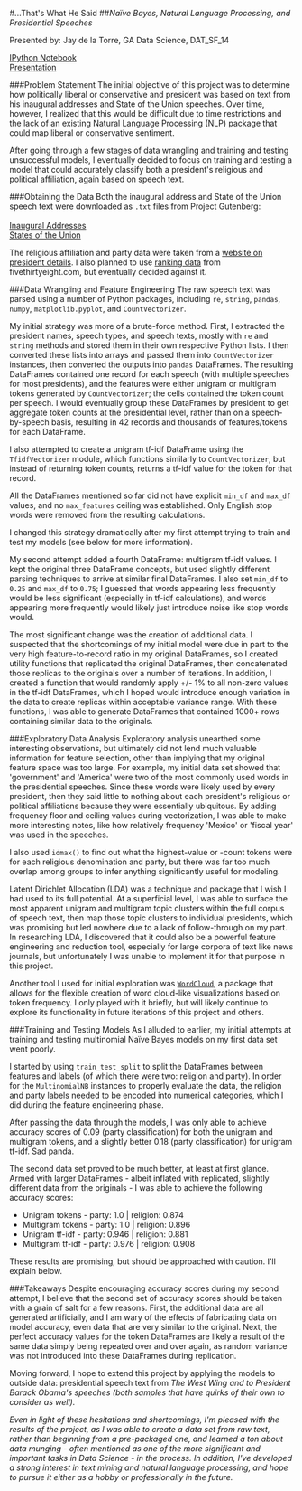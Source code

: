 #...That's What He Said
##<i>Naïve Bayes, Natural Language Processing, and Presidential Speeches</i>

Presented by: Jay de la Torre, GA Data Science, DAT_SF_14

[IPython Notebook](https://github.com/justindelatorre/data_science/blob/master/hw_justindelatorre/final_project/final/experimental.ipynb)
<br>
[Presentation](https://docs.google.com/presentation/d/1hqCxSM7eK4TrvJif3Q3HnzlUz_logggklqWhUgO0lkc/present?slide=id.p)

###Problem Statement
The initial objective of this project was to determine how politically liberal or conservative and president was based on text from his inaugural addresses and State of the Union speeches. Over time, however, I realized that this would be difficult due to time restrictions and the lack of an existing Natural Language Processing (NLP) package that could map liberal or conservative sentiment.

After going through a few stages of data wrangling and training and testing unsuccessful models, I eventually decided to focus on training and testing a model that could accurately classify both a president's religious and political affiliation, again based on speech text.

###Obtaining the Data
Both the inaugural address and State of the Union speech text were downloaded as <code>.txt</code> files from Project Gutenberg:
<br><br>
[Inaugural Addresses](http://www.gutenberg.org/cache/epub/925/pg925.txt)
<br>
[States of the Union](http://www.gutenberg.org/cache/epub/5050/pg5050.txt)

The religious affiliation and party data were taken from a [website on president details](http://www.infoplease.com/ipa/A0194030.html). I also planned to use [ranking data](https://en.wikipedia.org/wiki/Historical_rankings_of_Presidents_of_the_United_States#Five_Thirty_Eight_analysis) from fivethirtyeight.com, but eventually decided against it.

###Data Wrangling and Feature Engineering
The raw speech text was parsed using a number of Python packages, including <code>re</code>, <code>string</code>, <code>pandas</code>, <code>numpy</code>, <code>matplotlib.pyplot</code>, and <code>CountVectorizer</code>.

My initial strategy was more of a brute-force method. First, I extracted the president names, speech types, and speech texts, mostly with <code>re</code> and <code>string</code> methods and stored them in their own respective Python lists. I then converted these lists into arrays and passed them into <code>CountVectorizer</code> instances, then converted the outputs into <code>pandas</code> DataFrames. The resulting DataFrames contained one record for each speech (with multiple speeches for most presidents), and the features were either unigram or multigram tokens generated by <code>CountVectorizer</code>; the cells contained the token count per speech. I would eventually group these DataFrames by president to get aggregate token counts at the presidential level, rather than on a speech-by-speech basis, resulting in 42 records and thousands of features/tokens for each DataFrame.

I also attempted to create a unigram tf-idf DataFrame using the <code>TfidfVectorizer</code> module, which functions similarly to <code>CountVectorizer</code>, but instead of returning token counts, returns a tf-idf value for the token for that record.

All the DataFrames mentioned so far did not have explicit <code>min_df</code> and <code>max_df</code> values, and no <code>max_features</code> ceiling was established. Only English stop words were removed from the resulting calculations.

I changed this strategy dramatically after my first attempt trying to train and test my models (see below for more information).

My second attempt added a fourth DataFrame: multigram tf-idf values. I kept the original three DataFrame concepts, but used slightly different parsing techniques to arrive at similar final DataFrames. I also set <code>min_df</code> to <code>0.25</code> and <code>max_df</code> to <code>0.75</code>; I guessed that words appearing less frequently would be less significant (especially in tf-idf calculations), and words appearing more frequently would likely just introduce noise like stop words would.

The most significant change was the creation of additional data. I suspected that the shortcomings of my initial model were due in part to the very high feature-to-record ratio in my original DataFrames, so I created utility functions that replicated the original DataFrames, then concatenated those replicas to the originals over a number of iterations. In addition, I created a function that would randomly apply +/- 1% to all non-zero values in the tf-idf DataFrames, which I hoped would introduce enough variation in the data to create replicas within acceptable variance range. With these functions, I was able to generate DataFrames that contained 1000+ rows containing similar data to the originals.

###Exploratory Data Analysis
Exploratory analysis unearthed some interesting observations, but ultimately did not lend much valuable information for feature selection, other than implying that my original feature space was too large. For example, my initial data set showed that 'government' and 'America' were two of the most commonly used words in the presidential speeches. Since these words were likely used by every president, then they said little to nothing about each president's religious or political affiliations because they were essentially ubiquitous. By adding frequency floor and ceiling values during vectorization, I was able to make more interesting notes, like how relatively frequency 'Mexico' or 'fiscal year' was used in the speeches.

I also used <code>idmax()</code> to find out what the highest-value or -count tokens were for each religious denomination and party, but there was far too much overlap among groups to infer anything significantly useful for modeling.

Latent Dirichlet Allocation (LDA) was a technique and package that I wish I had used to its full potential. At a superficial level, I was able to surface the most apparent unigram and multigram topic clusters within the full corpus of speech text, then map those topic clusters to individual presidents, which was promising but led nowhere due to a lack of follow-through on my part. In researching LDA, I discovered that it could also be a powerful feature engineering and reduction tool, especially for large corpora of text like news journals, but unfortunately I was unable to implement it for that purpose in this project.

Another tool I used for initial exploration was <code>[WordCloud](https://github.com/amueller/word_cloud)</code>, a package that allows for the flexible creation of word cloud-like visualizations based on token frequency. I only played with it briefly, but will likely continue to explore its functionality in future iterations of this project and others.

###Training and Testing Models
As I alluded to earlier, my initial attempts at training and testing multinomial Naïve Bayes models on my first data set went poorly.

I started by using <code>train_test_split</code> to split the DataFrames between features and labels (of which there were two: religion and party). In order for the <code>MultinomialNB</code> instances to properly evaluate the data, the religion and party labels needed to be encoded into numerical categories, which I did during the feature engineering phase.

After passing the data through the models, I was only able to achieve accuracy scores of 0.09 (party classification) for both the unigram and multigram tokens, and a slightly better 0.18 (party classification) for unigram tf-idf. Sad panda.

The second data set proved to be much better, at least at first glance. Armed with larger DataFrames - albeit inflated with replicated, slightly different data from the originals - I was able to achieve the following accuracy scores:

<ul>
<li>Unigram tokens - party: 1.0 | religion: 0.874</li>
<li>Multigram tokens - party: 1.0 | religion: 0.896</li>
<li>Unigram tf-idf - party: 0.946 | religion: 0.881</li>
<li>Multigram tf-idf - party: 0.976 | religion: 0.908</li>
</ul>

These results are promising, but should be approached with caution. I'll explain below.

###Takeaways
Despite encouraging accuracy scores during my second attempt, I believe that the second set of accuracy scores should be taken with a grain of salt for a few reasons. First, the additional data are all generated artificially, and I am wary of the effects of fabricating data on model accuracy, even data that are very similar to the original. Next, the perfect accuracy values for the token DataFrames are likely a result of the same data simply being repeated over and over again, as random variance was not introduced into these DataFrames during replication.

Moving forward, I hope to extend this project by applying the models to outside data: presidential speech text from <i>The West Wing</code> and to President Barack Obama's speeches (both samples that have quirks of their own to consider as well).

Even in light of these hesitations and shortcomings, I'm pleased with the results of the project, as I was able to create a data set from raw text, rather than beginning from a pre-packaged one, and learned a ton about data munging - often mentioned as one of the more significant and important tasks in Data Science - in the process. In addition, I've developed a strong interest in text mining and natural language processing, and hope to pursue it either as a hobby or professionally in the future.
